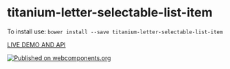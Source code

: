 # titanium-letter-selectable-list-item

To install use: `bower install --save titanium-letter-selectable-list-item`

[ LIVE DEMO AND API ](https://www.webcomponents.org/element/LssPolymerElements/titanium-letter-selectable-list-item)

[![Published on webcomponents.org](https://img.shields.io/badge/webcomponents.org-published-blue.svg)](https://www.webcomponents.org/element/LssPolymerElements/titanium-letter-selectable-list-item)

<!---
```
<custom-element-demo>
  <template is="dom-bind">
    <script src="../webcomponentsjs/webcomponents-lite.js"></script>
    <link rel="import" href="demo/index.html">
    <x-demo></x-demo>
    <next-code-block></next-code-block>
  </template>
</custom-element-demo>
```
-->
```html

```
